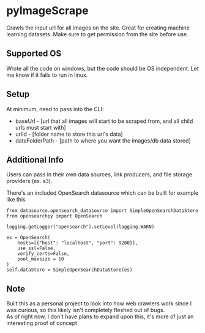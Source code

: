 # pyImageScrape
Crawls the input url for all images on the site. Great for creating machine learning datasets. Make sure to get permission from the site before use. <br />

## Supported OS
Wrote all the code on windows, but the code should be OS independent. Let me know if it fails to run in linux.

## Setup
At minimum, need to pass into the CLI:
- baseUrl - [url that all images will start to be scraped from, and all child urls must start with]
- urlId - [folder name to store this url's data]
- dataFolderPath - [path to where you want the images/db data stored]

## Additional Info

Users can pass in their own data sources, link producers, and file storage providers (ex. s3).

There's an included OpenSearch datasource which can be built for example like this
```
from datasource.opensearch_datasource import SimpleOpenSearchDataStore
from opensearchpy import OpenSearch

logging.getLogger("opensearch").setLevel(logging.WARN)

es = OpenSearch(
    hosts=[{"host": "localhost", "port": 9200}],
    use_ssl=False,
    verify_certs=False,
    pool_maxsize = 10
)
self.dataStore = SimpleOpenSearchDataStore(es)
```

## Note
Built this as a personal project to look into how web crawlers work since I was curious, so this likely isn't completely fleshed out of bugs.<br />
As of right now, I don't have plans to expand upon this, it's more of just an interesting proof of concept. 
